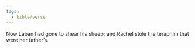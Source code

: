 ```yaml
---
tags:
  - bible/verse
---
```

Now Laban had gone to shear his sheep; and Rachel stole the teraphim that were her father’s.